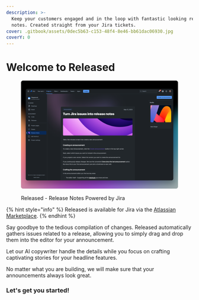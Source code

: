 ```yaml
---
description: >-
  Keep your customers engaged and in the loop with fantastic looking release
  notes. Created straight from your Jira tickets.
cover: .gitbook/assets/0dec5b63-c153-48f4-8e46-bb61dac06930.jpg
coverY: 0
---
```


# Welcome to Released

<figure><img src=".gitbook/assets/Hero Screenshot.png" alt=""><figcaption><p>Released - Release Notes Powered by Jira</p></figcaption></figure>

{% hint style="info" %}
Released is available for Jira via the [Atlassian Marketplace](https://marketplace.atlassian.com).
{% endhint %}

Say goodbye to the tedious compilation of changes. Released automatically gathers issues related to a release, allowing you to simply drag and drop them into the editor for your announcement.&#x20;

Let our AI copywriter handle the details while you focus on crafting captivating stories for your headline features.&#x20;

No matter what you are building, we will make sure that your announcements always look great.

### Let's get you started!&#x20;
